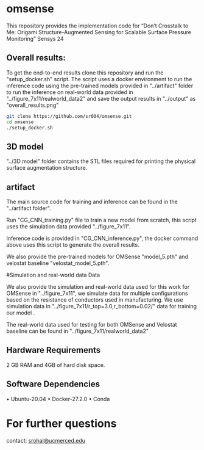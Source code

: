 # omsense
This repository provides the implementation code for “Don’t Crosstalk to Me: Origami Structure-Augmented Sensing for Scalable Surface Pressure Monitoring” Sensys 24

## Overall results:
To get the end-to-end results clone this repository and run the "setup_docker.sh" script. The script uses a docker environment to run the inference code using the pre-trained models provided in "../artifact" folder to run the inference on real-world data provided in "../figure_7x11/realworld_data2"  and save the output results in "../output" as "overall_results.png"
 
```bash
git clone https://github.com/sr004/omsense.git
cd omsense
./setup_docker.sh
```


## 3D model
"../3D model" folder contains the STL files required for printing the physical surface augmentation structure. 

## artifact
The main source code for training and inference can be found in the "../artifact folder". 

Run "CG_CNN_training.py" file to train a new model from scratch, this script uses the simulation data provided "../figure_7x11". 


Inference code is provided in "CG_CNN_inference.py", the docker command above uses this script to generate the overall results.


We also provide the pre-trained models for OMSense "model_5.pth" and velostat baseline "velostat_model_5.pth".

#Simulation and real-world data Data

We also provide the simulation and real-world data used for this work for OMSense in "../figure_7x11", we simulate data for multiple configurations based on the resistance of conductors used in manufacturing. We use simulation data in "../figure_7x11/r_top=3.0,r_bottom=0.02/" data for training our model .

The real-world data used for testing for both OMSense and Velostat baseline can be found in "../figure_7x11/realworld_data2"



## Hardware Requirements
  2 GB RAM and 4GB of hard disk space.

## Software Dependencies
• Ubuntu-20.04
• Docker-27.2.0
• Conda

# For further questions
contact: srohal@ucmerced.edu

